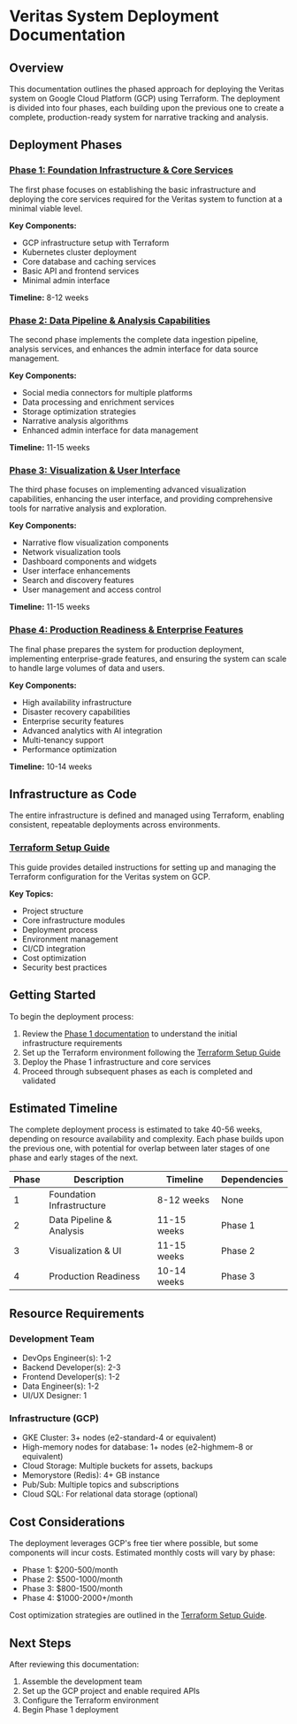 # Veritas System Deployment Documentation

## Overview

This documentation outlines the phased approach for deploying the Veritas system on Google Cloud Platform (GCP) using Terraform. The deployment is divided into four phases, each building upon the previous one to create a complete, production-ready system for narrative tracking and analysis.

## Deployment Phases

### [Phase 1: Foundation Infrastructure & Core Services](./phase1-foundation.md)

The first phase focuses on establishing the basic infrastructure and deploying the core services required for the Veritas system to function at a minimal viable level.

**Key Components:**
- GCP infrastructure setup with Terraform
- Kubernetes cluster deployment
- Core database and caching services
- Basic API and frontend services
- Minimal admin interface

**Timeline:** 8-12 weeks

### [Phase 2: Data Pipeline & Analysis Capabilities](./phase2-data-pipeline.md)

The second phase implements the complete data ingestion pipeline, analysis services, and enhances the admin interface for data source management.

**Key Components:**
- Social media connectors for multiple platforms
- Data processing and enrichment services
- Storage optimization strategies
- Narrative analysis algorithms
- Enhanced admin interface for data management

**Timeline:** 11-15 weeks

### [Phase 3: Visualization & User Interface](./phase3-visualization.md)

The third phase focuses on implementing advanced visualization capabilities, enhancing the user interface, and providing comprehensive tools for narrative analysis and exploration.

**Key Components:**
- Narrative flow visualization components
- Network visualization tools
- Dashboard components and widgets
- User interface enhancements
- Search and discovery features
- User management and access control

**Timeline:** 11-15 weeks

### [Phase 4: Production Readiness & Enterprise Features](./phase4-production.md)

The final phase prepares the system for production deployment, implementing enterprise-grade features, and ensuring the system can scale to handle large volumes of data and users.

**Key Components:**
- High availability infrastructure
- Disaster recovery capabilities
- Enterprise security features
- Advanced analytics with AI integration
- Multi-tenancy support
- Performance optimization

**Timeline:** 10-14 weeks

## Infrastructure as Code

The entire infrastructure is defined and managed using Terraform, enabling consistent, repeatable deployments across environments.

### [Terraform Setup Guide](./terraform-setup.md)

This guide provides detailed instructions for setting up and managing the Terraform configuration for the Veritas system on GCP.

**Key Topics:**
- Project structure
- Core infrastructure modules
- Deployment process
- Environment management
- CI/CD integration
- Cost optimization
- Security best practices

## Getting Started

To begin the deployment process:

1. Review the [Phase 1 documentation](./phase1-foundation.md) to understand the initial infrastructure requirements
2. Set up the Terraform environment following the [Terraform Setup Guide](./terraform-setup.md)
3. Deploy the Phase 1 infrastructure and core services
4. Proceed through subsequent phases as each is completed and validated

## Estimated Timeline

The complete deployment process is estimated to take 40-56 weeks, depending on resource availability and complexity. Each phase builds upon the previous one, with potential for overlap between later stages of one phase and early stages of the next.

| Phase | Description | Timeline | Dependencies |
|-------|-------------|----------|--------------|
| 1 | Foundation Infrastructure | 8-12 weeks | None |
| 2 | Data Pipeline & Analysis | 11-15 weeks | Phase 1 |
| 3 | Visualization & UI | 11-15 weeks | Phase 2 |
| 4 | Production Readiness | 10-14 weeks | Phase 3 |

## Resource Requirements

### Development Team

- DevOps Engineer(s): 1-2
- Backend Developer(s): 2-3
- Frontend Developer(s): 1-2
- Data Engineer(s): 1-2
- UI/UX Designer: 1

### Infrastructure (GCP)

- GKE Cluster: 3+ nodes (e2-standard-4 or equivalent)
- High-memory nodes for database: 1+ nodes (e2-highmem-8 or equivalent)
- Cloud Storage: Multiple buckets for assets, backups
- Memorystore (Redis): 4+ GB instance
- Pub/Sub: Multiple topics and subscriptions
- Cloud SQL: For relational data storage (optional)

## Cost Considerations

The deployment leverages GCP's free tier where possible, but some components will incur costs. Estimated monthly costs will vary by phase:

- Phase 1: $200-500/month
- Phase 2: $500-1000/month
- Phase 3: $800-1500/month
- Phase 4: $1000-2000+/month

Cost optimization strategies are outlined in the [Terraform Setup Guide](./terraform-setup.md).

## Next Steps

After reviewing this documentation:

1. Assemble the development team
2. Set up the GCP project and enable required APIs
3. Configure the Terraform environment
4. Begin Phase 1 deployment 